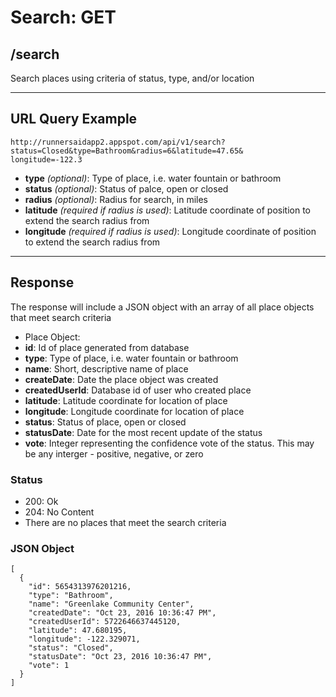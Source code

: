 # Search: GET

## /search

Search places using criteria of status, type, and/or location

---

## URL Query Example

```
http://runnersaidapp2.appspot.com/api/v1/search?status=Closed&type=Bathroom&radius=6&latitude=47.65&
longitude=-122.3
```

- **type** *(optional)*: Type of place, i.e. water fountain or bathroom
- **status** *(optional)*: Status of palce, open or closed
- **radius** *(optional)*: Radius for search, in miles
 - **latitude** *(required if radius is used)*: Latitude coordinate of position to extend the search radius from
 - **longitude** *(required if radius is used)*: Longitude coordinate of position to extend the search radius from

---

## Response

The response will include a JSON object with an array of all place objects that meet search criteria

- Place Object:
 - **id**: Id of place generated from database
 - **type**: Type of place, i.e. water fountain or bathroom
 - **name**: Short, descriptive name of place
 - **createDate**: Date the place object was created
 - **createdUserId**: Database id of user who created place
 - **latitude**: Latitude coordinate for location of place
 - **longitude**: Longitude coordinate for location of place
 - **status**: Status of place, open or closed
 - **statusDate**: Date for the most recent update of the status
 - **vote**: Integer representing the confidence vote of the status. This may be any interger - positive, negative, or zero

### Status
- 200: Ok
- 204: No Content
 - There are no places that meet the search criteria

### JSON Object

```
[
  {
    "id": 5654313976201216,
    "type": "Bathroom",
    "name": "Greenlake Community Center",
    "createdDate": "Oct 23, 2016 10:36:47 PM",
    "createdUserId": 5722646637445120,
    "latitude": 47.680195,
    "longitude": -122.329071,
    "status": "Closed",
    "statusDate": "Oct 23, 2016 10:36:47 PM",
    "vote": 1
  }
]
```